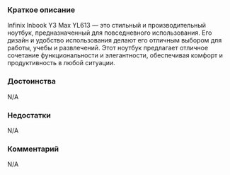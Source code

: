 ### **Краткое описание**
Infinix Inbook Y3 Max YL613 — это стильный и производительный ноутбук, предназначенный для повседневного использования. Его дизайн и удобство использования делают его отличным выбором для работы, учебы и развлечений. Этот ноутбук предлагает отличное сочетание функциональности и элегантности, обеспечивая комфорт и продуктивность в любой ситуации.

### **Достоинства**
N/A

### **Недостатки**
N/A

### **Комментарий**
N/A

